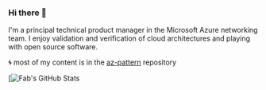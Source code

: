 ### Hi there 👋

I'm a principal technical product manager in the Microsoft Azure networking team. I enjoy validation and verification of cloud architectures and playing with open source software.

:cyclone: most of my content is in the [az-pattern](https://github.com/fabferri/az-pattern) repository


[![Fab's GitHub Stats](https://github-readme-stats.vercel.app/api?username=fabferri&count_private=true&show_icons=true)



<!--
**fabferri/fabferri** is a ✨ _special_ ✨ repository because its `README.md` (this file) appears on your GitHub profile.


- 🔭 I’m currently working on ...
- 🌱 I’m currently learning ...
- 👯 I’m looking to collaborate on ...
- 🤔 I’m looking for help with ...
- 💬 Ask me about ...
- 📫 How to reach me: ...
- 😄 Pronouns: ...
- ⚡ Fun fact: ...
-->
